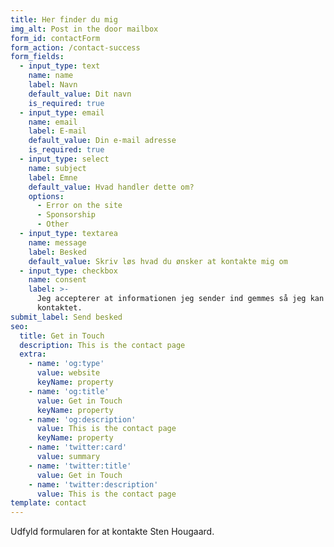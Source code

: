 ```yaml
---
title: Her finder du mig
img_alt: Post in the door mailbox
form_id: contactForm
form_action: /contact-success
form_fields:
  - input_type: text
    name: name
    label: Navn
    default_value: Dit navn
    is_required: true
  - input_type: email
    name: email
    label: E-mail
    default_value: Din e-mail adresse
    is_required: true
  - input_type: select
    name: subject
    label: Emne
    default_value: Hvad handler dette om?
    options:
      - Error on the site
      - Sponsorship
      - Other
  - input_type: textarea
    name: message
    label: Besked
    default_value: Skriv løs hvad du ønsker at kontakte mig om
  - input_type: checkbox
    name: consent
    label: >-
      Jeg accepterer at informationen jeg sender ind gemmes så jeg kan blive
      kontaktet.
submit_label: Send besked
seo:
  title: Get in Touch
  description: This is the contact page
  extra:
    - name: 'og:type'
      value: website
      keyName: property
    - name: 'og:title'
      value: Get in Touch
      keyName: property
    - name: 'og:description'
      value: This is the contact page
      keyName: property
    - name: 'twitter:card'
      value: summary
    - name: 'twitter:title'
      value: Get in Touch
    - name: 'twitter:description'
      value: This is the contact page
template: contact
---
```

Udfyld formularen for at kontakte Sten Hougaard.
